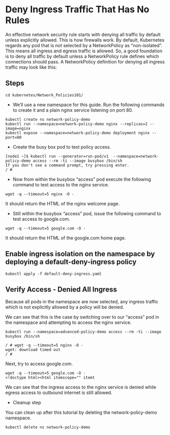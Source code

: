 # Deny Ingress Traffic That Has No Rules

An effective network security rule starts with denying all traffic by default unless explicitly allowed. This is how firewalls work. By default, Kubernetes regards any pod that is not selected by a NetworkPolicy as “non-isolated”. This means all ingress and egress traffic is allowed. So, a good foundation is to deny all traffic by default unless a NetworkPolicy rule defines which connections should pass. A NetworkPolicy definition for denying all ingress traffic may look like this:

## Steps
```
cd kubernetes/Network_Policies101/
```
- We’ll use a new namespace for this guide. Run the following commands to create it and a plain nginx service listening on port 80.
```
kubectl create ns network-policy-demo
kubectl run --namespace=network-policy-demo nginx --replicas=2 --image=nginx
kubectl expose --namespace=network-policy-demo deployment nginx --port=80
```
- Create the busy box pod to test policy access.
```
[node1 ~]$ kubectl run --generator=run-pod/v1  --namespace=network-policy-demo access --rm -ti --image busybox /bin/sh
If you don't see a command prompt, try pressing enter.
/ #
```
- Now from within the busybox “access” pod execute the following command to test access to the nginx service.

```
wget -q --timeout=5 nginx -O -
```
It should return the HTML of the nginx welcome page.


- Still within the busybox “access” pod, issue the following command to test access to google.com.

```
wget -q --timeout=5 google.com -O -
```
It should return the HTML of the google.com home page.

## Enable ingress isolation on the namespace by deploying a default-deny-ingress policy

```
kubectl apply -f default-deny-ingress.yaml
```
## Verify Access - Denied All Ingress

Because all pods in the namespace are now selected, any ingress traffic which is not explicitly allowed by a policy will be denied.

We can see that this is the case by switching over to our “access” pod in the namespace and attempting to access the nginx service.

```
kubectl run --namespace=advanced-policy-demo access --rm -ti --image busybox /bin/sh

/ # wget -q --timeout=5 nginx -O -
wget: download timed out
/ #
```
Next, try to access google.com.

```
wget -q --timeout=5 google.com -O -
<!doctype html><html itemscope="" itemt
```
We can see that the ingress access to the nginx service is denied while egress access to outbound internet is still allowed.

- Cleanup step

You can clean up after this tutorial by deleting the network-policy-demo namespace.

```
kubectl delete ns network-policy-demo
```
